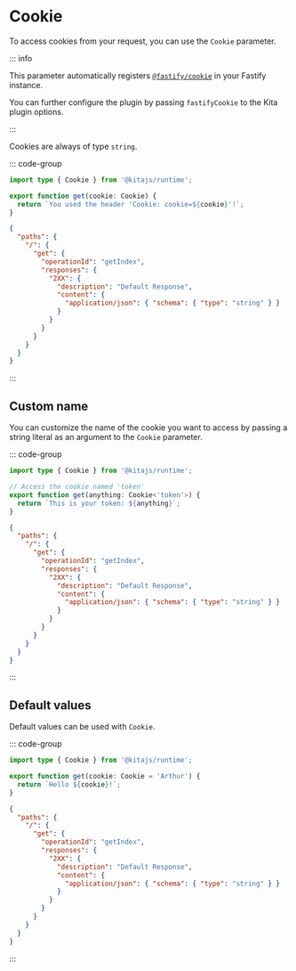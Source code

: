 # Cookie

To access cookies from your request, you can use the `Cookie` parameter.

::: info

This parameter automatically registers
[`@fastify/cookie`](https://github.com/fastify/fastify-cookie) in your Fastify
instance.

You can further configure the plugin by passing `fastifyCookie` to the Kita
plugin options.

:::

Cookies are always of type `string`.

::: code-group

```ts {3} [src/routes/index.ts]
import type { Cookie } from '@kitajs/runtime';

export function get(cookie: Cookie) {
  return `You used the header 'Cookie: cookie=${cookie}'!`;
}
```

```json [Route Schema]
{
  "paths": {
    "/": {
      "get": {
        "operationId": "getIndex",
        "responses": {
          "2XX": {
            "description": "Default Response",
            "content": {
              "application/json": { "schema": { "type": "string" } }
            }
          }
        }
      }
    }
  }
}
```

:::

## Custom name

You can customize the name of the cookie you want to access by passing a string
literal as an argument to the `Cookie` parameter.

::: code-group

```ts {4} [src/routes/index.ts]
import type { Cookie } from '@kitajs/runtime';

// Access the cookie named 'token'
export function get(anything: Cookie<'token'>) {
  return `This is your token: ${anything}`;
}
```

```json [Route Schema]
{
  "paths": {
    "/": {
      "get": {
        "operationId": "getIndex",
        "responses": {
          "2XX": {
            "description": "Default Response",
            "content": {
              "application/json": { "schema": { "type": "string" } }
            }
          }
        }
      }
    }
  }
}
```

:::

## Default values

Default values can be used with `Cookie`.

::: code-group

```ts {3} [src/routes/index.ts]
import type { Cookie } from '@kitajs/runtime';

export function get(cookie: Cookie = 'Arthur') {
  return `Hello ${cookie}!`;
}
```

```json [Route Schema]
{
  "paths": {
    "/": {
      "get": {
        "operationId": "getIndex",
        "responses": {
          "2XX": {
            "description": "Default Response",
            "content": {
              "application/json": { "schema": { "type": "string" } }
            }
          }
        }
      }
    }
  }
}
```

:::
